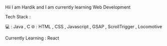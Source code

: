 Hii I am Hardik and I am currently learning Web Development

Tech Stack :

💻 : Java , C
🌐 : HTML , CSS , Javascript , GSAP , ScrollTrigger , Locomotive

Currently Learning : React
